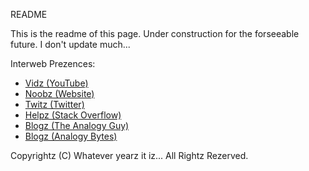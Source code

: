 README

This is the readme of this page. Under construction for the forseeable future. I don't update much...

Interweb Prezences:
- [Vidz (YouTube)](https://www.youtube.com/c/TheAnalogyGuy)
- [Noobz (Website)](https://www.ykengineer.com/)
- [Twitz (Twitter)](https://twitter.com/TheAnalogyGuy)
- [Helpz (Stack Overflow)](https://stackoverflow.com/users/6317990/theanalogyguy)
- [Blogz (The Analogy Guy)](https://theanalogyguy.wordpress.com/)
- [Blogz (Analogy Bytes)](https://analogbytes.wordpress.com/)



Copyrightz (C) Whatever yearz it iz... All Rightz Rezerved.
